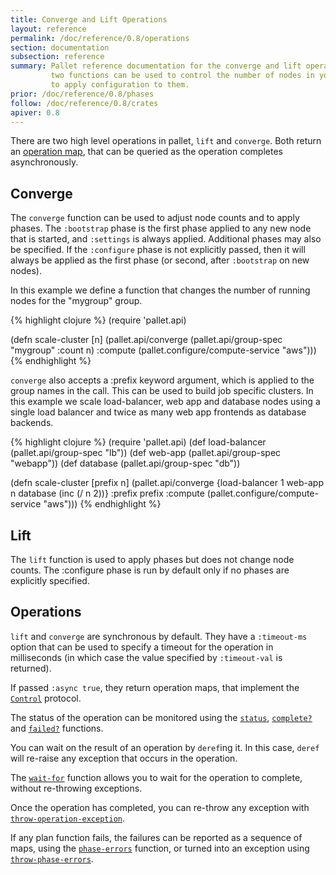 ```yaml
---
title: Converge and Lift Operations
layout: reference
permalink: /doc/reference/0.8/operations
section: documentation
subsection: reference
summary: Pallet reference documentation for the converge and lift operations.  These
         two functions can be used to control the number of nodes in your cloud, and
         to apply configuration to them.
prior: /doc/reference/0.8/phases
follow: /doc/reference/0.8/crates
apiver: 0.8
---
```


There are two high level operations in pallet, `lift` and `converge`.  Both
return an [operation map](#operations), that can be queried as the operation
completes asynchronously.

## Converge

The `converge` function can be used to adjust node counts and to apply phases.
The `:bootstrap` phase is the first phase applied to any new node that is
started, and `:settings` is always applied.  Additional phases may also be
specified. If the `:configure` phase is not explicitly passed, then it will
always be applied as the first phase (or second, after `:bootstrap` on new
nodes).

In this example we define a function that changes the number of running nodes
for the "mygroup" group.

{% highlight clojure %}
  (require 'pallet.api)

  (defn scale-cluster [n]
    (pallet.api/converge
      (pallet.api/group-spec "mygroup" :count n)
      :compute (pallet.configure/compute-service "aws")))
{% endhighlight %}

`converge` also accepts a :prefix keyword argument, which is applied to the
group names in the call.  This can be used to build job specific clusters.
In this example we scale load-balancer, web app and database nodes using
a single load balancer and twice as many web app frontends as database
backends.

{% highlight clojure %}
  (require 'pallet.api)
  (def load-balancer (pallet.api/group-spec "lb"))
  (def web-app (pallet.api/group-spec "webapp"))
  (def database (pallet.api/group-spec "db"))

  (defn scale-cluster [prefix n]
    (pallet.api/converge
       {load-balancer 1
        web-app n
        database (inc (/ n 2))}
       :prefix prefix
       :compute (pallet.configure/compute-service "aws")))
{% endhighlight %}

## Lift

The `lift` function is used to apply phases but does not change node
counts. The :configure phase is run by default only if no phases are explicitly
specified.


## Operations

`lift` and `converge` are synchronous by default.  They have a `:timeout-ms`
option that can be used to specify a timeout for the operation in milliseconds
(in which case the value specified by `:timeout-val` is returned).

If passed `:async true`, they return operation maps, that implement the
[`Control`](http://pallet.github.com/pallet-fsmop/0.1/pallet.algo.fsmop.html#var-Control)
protocol.

The status of the operation can be monitored using the
[`status`](http://palletops.com/pallet-fsmop/0.1/pallet.algo.fsmop.html#var-status),
[`complete?`](http://palletops.com/pallet-fsmop/0.1/pallet.algo.fsmop.html#var-complete%3F)
and
[`failed?`](http://palletops.com/pallet-fsmop/0.1/pallet.algo.fsmop.html#var-failed%3F)
functions.

You can wait on the result of an operation by `deref`ing it.  In this case,
`deref` will re-raise any exception that occurs in the operation.

The
[`wait-for`](http://palletops.com/pallet-fsmop/0.1/pallet.algo.fsmop.html#var-wait-for)
function allows you to wait for the operation to complete, without re-throwing
exceptions.


Once the operation has completed, you can re-throw any exception with
[`throw-operation-exception`](http://palletops.com/pallet/api/0.8/pallet.core.api.html#var-throw-operation-exception).

If any plan function fails, the failures can be reported as a sequence of maps,
using the
[`phase-errors`](http://palletops.com/pallet/api/0.8/pallet.core.api.html#var-phase-errors)
function, or turned into an exception using
[`throw-phase-errors`](http://palletops.com/pallet/api/0.8/pallet.core.api.html#var-throw-phase-errors).
